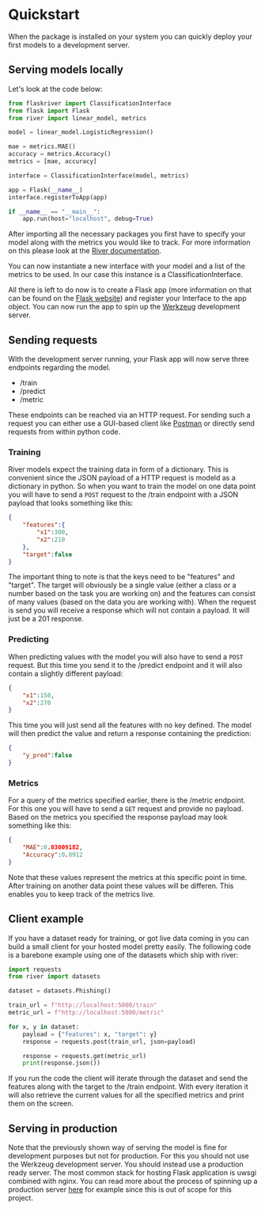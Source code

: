 # Quickstart

When the package is installed on your system you can quickly deploy your first models to a development server.

## Serving models locally
Let's look at the code below:

```python
from flaskriver import ClassificationInterface
from flask import Flask
from river import linear_model, metrics

model = linear_model.LogisticRegression()

mae = metrics.MAE()
accuracy = metrics.Accuracy()
metrics = [mae, accuracy]

interface = ClassificationInterface(model, metrics)

app = Flask(__name__)
interface.registerToApp(app)

if __name__ == "__main__":
    app.run(host="localhost", debug=True)
```

After importing all the necessary packages you first have to specify your model along with the metrics you would like to track. For more information on this please look at the [River documentation](https://riverml.xyz).

You can now instantiate a new interface with your model and a list of the metrics to be used. In our case this instance is a ClassificationInterface.

All there is left to do now is to create a Flask app (more information on that can be found on the [Flask website](https://flask.palletsprojects.com/)) and register your Interface to the app object. You can now run the app to spin up the [Werkzeug](https://werkzeug.palletsprojects.com/en/2.2.x/) development server.

## Sending requests
With the development server running, your Flask app will now serve three endpoints regarding the model.

- /train
- /predict
- /metric

These endpoints can be reached via an HTTP request. For sending such a request you can either use a GUI-based client like [Postman](https://www.postman.com/) or directly send requests from within python code.

### Training
River models expect the training data in form of a dictionary. This is convenient since the JSON payload of a HTTP request is modeld as a dictionary in python. So when you want to train the model on one data point you will have to send a `POST` request to the /train endpoint with a JSON payload that looks something like this:

```json
{
    "features":{
        "x1":300,
        "x2":210
    },
    "target":false
}
```

The important thing to note is that the keys need to be "features" and "target". The target will obviously be a single value (either a class or a number based on the task you are working on) and the features can consist of many values (based on the data you are working with). When the request is send you will receive a response which will not contain a payload. It will just be a 201 response.

### Predicting
When predicting values with the model you will also have to send a `POST` request. But this time you send it to the /predict endpoint and it will also contain a slightly different payload:

```json
{
    "x1":150,
    "x2":270
}
```

This time you will just send all the features with no key defined. The model will then predict the value and return a response containing the prediction:

```json
{
    "y_pred":false
}
```

### Metrics
For a query of the metrics specified earlier, there is the /metric endpoint. For this one you will have to send a `GET` request and provide no payload. Based on the metrics you specified the response payload may look something like this:

```json
{
    "MAE":0.03009182,
    "Accuracy":0.8912
}
```

Note that these values represent the metrics at this specific point in time. After training on another data point these values will be differen. This enables you to keep track of the metrics live.

## Client example
If you have a dataset ready for training, or got live data coming in you can build a small client for your hosted model pretty easily. The following code is a barebone example using one of the datasets which ship with river:

```python
import requests
from river import datasets

dataset = datasets.Phishing()

train_url = f"http://localhost:5000/train"
metric_url = f"http://localhost:5000/metric"

for x, y in dataset:
    payload = {"features": x, "target": y}
    response = requests.post(train_url, json=payload)

    response = requests.get(metric_url)
    print(response.json())
```

If you run the code the client will iterate through the dataset and send the features along with the target to the /train endpoint. With every iteration it will also retrieve the current values for all the specified metrics and print them on the screen.

## Serving in production

Note that the previously shown way of serving the model is fine for development purposes but not for production. For this you should not use the Werkzeug development server. You should instead use a production ready server. The most common stack for hosting Flask application is uwsgi combined with nginx. You can read more about the process of spinning up a production server [here](https://www.digitalocean.com/community/tutorials/how-to-serve-flask-applications-with-uswgi-and-nginx-on-ubuntu-18-04) for example since this is out of scope for this project.